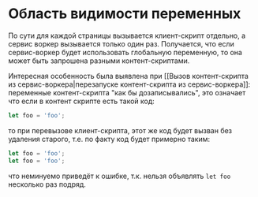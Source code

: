 # Область видимости переменных

По сути для каждой страницы вызывается клиент-скрипт отдельно, а сервис воркер вызывается только один раз. Получается, что если сервис-воркер будет использовать глобальную переменную, то она может быть запрошена разными контент-скриптами.

Интересная особенность была выявлена при [[Вызов контент-скрипта из сервис-воркера|перезапуске контент-скрипта из сервис-воркера]]: переменные контент-скрипта "как бы дозаписывались", это означает что если в контент скрипте есть такой код:
```js
let foo = 'foo';
```
то при перевызове клиент-скрипта, этот же код будет вызван без удаления старого, т.е. по факту код будет примерно таким:

```js
let foo = 'foo';
let foo = 'foo';
```

что неминуемо приведёт к ошибке, т.к. нельзя объявлять `let foo` несколько раз подряд.